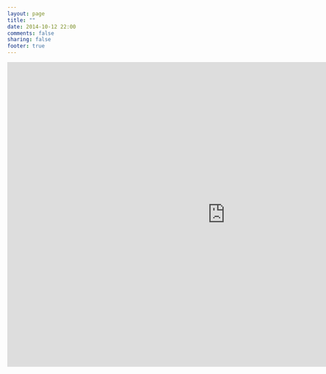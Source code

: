 ```yaml
---
layout: page
title: ""
date: 2014-10-12 22:00
comments: false
sharing: false
footer: true
---
```


<iframe src="http://docs.google.com/gview?
url=https://github.com/kapoorabhish/resume/blob/master/Abhishek_resume.pdf?raw=true&embedded=true" style="width:1000px;
height:700px;margin : 0 auto; display : block;" frameborder="0"></iframe>

